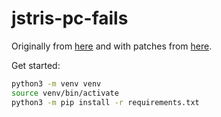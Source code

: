 # jstris-pc-fails

Originally from
[here](https://cdn.discordapp.com/attachments/569730957536395274/987419789532229642/pc_fails.py)
and with patches from
[here](https://gist.github.com/torchlight/aed4d699e8550d1c29a660ef6472170e).

Get started:
```sh
python3 -m venv venv
source venv/bin/activate
python3 -m pip install -r requirements.txt
```

